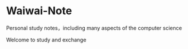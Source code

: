 # Waiwai-Note
Personal study notes，including many aspects of the computer science

Welcome to study and exchange
